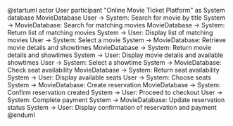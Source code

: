 @startuml
actor User
participant "Online Movie Ticket Platform" as System
database MovieDatabase
User -> System: Search for movie by title
System -> MovieDatabase: Search for matching movies
MovieDatabase -> System: Return list of matching movies
System -> User: Display list of matching movies
User -> System: Select a movie
System -> MovieDatabase: Retrieve movie details and showtimes
MovieDatabase -> System: Return movie details and showtimes
System -> User: Display movie details and available showtimes
User -> System: Select a showtime
System -> MovieDatabase: Check seat availability
MovieDatabase -> System: Return seat availability
System -> User: Display available seats
User -> System: Choose seats
System -> MovieDatabase: Create reservation
MovieDatabase -> System: Confirm reservation created
System -> User: Proceed to checkout
User -> System: Complete payment
System -> MovieDatabase: Update reservation status
System -> User: Display confirmation of reservation and payment
@enduml
